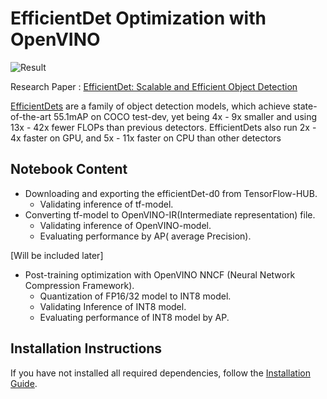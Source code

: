 # EfficientDet Optimization with OpenVINO

![Result](https://user-images.githubusercontent.com/71766106/226086430-a7e3cdc4-1f99-4c46-89f9-60dcbadea44a.png)

Research Paper : [EfficientDet: Scalable and Efficient Object Detection](https://openaccess.thecvf.com/content_CVPR_2020/papers/Tan_EfficientDet_Scalable_and_Efficient_Object_Detection_CVPR_2020_paper.pdf)

[EfficientDets](https://github.com/google/automl/tree/master/efficientdet) are a family of object detection models, which achieve state-of-the-art 55.1mAP on COCO test-dev, yet being 4x - 9x smaller and using 13x - 42x fewer FLOPs than previous detectors. EfficientDets also run 2x - 4x faster on GPU, and 5x - 11x faster on CPU than other detectors

## Notebook Content

* Downloading and exporting the efficientDet-d0 from TensorFlow-HUB.
  * Validating inference of tf-model.
* Converting tf-model to OpenVINO-IR(Intermediate representation) file.
  * Validating inference of OpenVINO-model.
  * Evaluating performance by AP( average Precision).

[Will be included later]
* Post-training optimization with OpenVINO NNCF (Neural Network Compression Framework).
  * Quantization of FP16/32 model to INT8 model.
  * Validating Inference of INT8 model.
  * Evaluating performance of INT8 model by AP.

## Installation Instructions

If you have not installed all required dependencies, follow the [Installation Guide](../../README.md).
